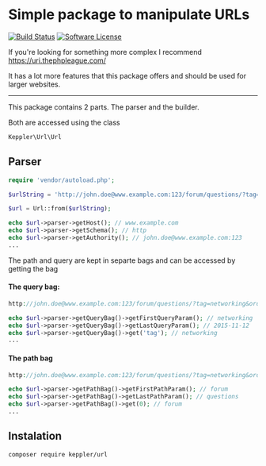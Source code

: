 # Simple package to manipulate URLs

[![Build Status](https://travis-ci.org/KepplerPl/url.svg?branch=master)](https://travis-ci.org/KepplerPl/url)
[![Software License](https://img.shields.io/badge/license-MIT-brightgreen.svg?style=flat-square)](LICENSE.md)

If you're looking for something more complex I recommend https://uri.thephpleague.com/

It has a lot more features that this package offers and should be used for larger websites.

-----

This package contains 2 parts. The parser and the builder.

Both are accessed using the class
```php
Keppler\Url\Url
````

## Parser

```php
require 'vendor/autoload.php';

$urlString = 'http://john.doe@www.example.com:123/forum/questions/?tag=networking&order=newest&date=2015-11-12#top';

$url = Url::from($urlString);

echo $url->parser->getHost(); // www.example.com
echo $url->parser->getSchema(); // http
echo $url->parser->getAuthority(); // john.doe@www.example.com:123
...
````

The path and query are kept in separte bags and can be accessed by getting the bag

#### The query bag:

```php
http://john.doe@www.example.com:123/forum/questions/?tag=networking&order=newest&date=2015-11-12#top

echo $url->parser->getQueryBag()->getFirstQueryParam(); // networking
echo $url->parser->getQueryBag()->getLastQueryParam(); // 2015-11-12
echo $url->parser->getQueryBag()->get('tag'); // networking
...
````

#### The path bag

```php
http://john.doe@www.example.com:123/forum/questions/?tag=networking&order=newest&date=2015-11-12#top

echo $url->parser->getPathBag()->getFirstPathParam(); // forum
echo $url->parser->getPathBag()->getLastPathParam(); // questions
echo $url->parser->getPathBag()->get(0); // forum
...
````


## Instalation

```bash
composer require keppler/url
````
